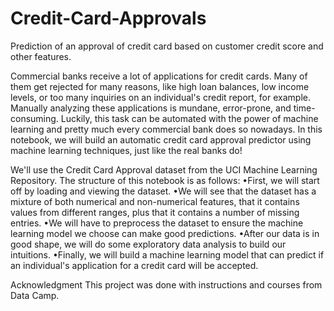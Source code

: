 # Credit-Card-Approvals
Prediction of an approval of credit card based on customer credit score and other features.

Commercial banks receive a lot of applications for credit cards. Many of them get rejected for many reasons, like high loan balances, low income levels, or too many inquiries on an individual's credit report, for example. Manually analyzing these applications is mundane, error-prone, and time-consuming. Luckily, this task can be automated with the power of machine learning and pretty much every commercial bank does so nowadays. In this notebook, we will build an automatic credit card approval predictor using machine learning techniques, just like the real banks do!


We'll use the Credit Card Approval dataset from the UCI Machine Learning Repository. The structure of this notebook is as follows:
•First, we will start off by loading and viewing the dataset.
•We will see that the dataset has a mixture of both numerical and non-numerical features, that it contains values from different ranges, plus that it contains a number of missing entries.
•We will have to preprocess the dataset to ensure the machine learning model we choose can make good predictions.
•After our data is in good shape, we will do some exploratory data analysis to build our intuitions.
•Finally, we will build a machine learning model that can predict if an individual's application for a credit card will be accepted.


Acknowledgment
This project was done with instructions and courses from Data Camp.




